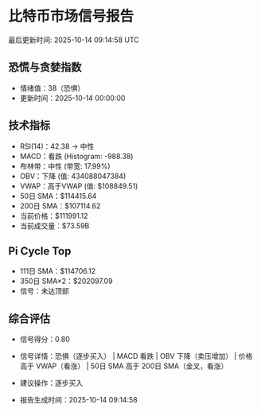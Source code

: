 # 比特币市场信号报告

最后更新时间: 2025-10-14 09:14:58 UTC

## 恐慌与贪婪指数
- 情绪值：38（恐惧）
- 更新时间：2025-10-14 00:00:00

## 技术指标
- RSI(14)：42.38 → 中性
- MACD：看跌 (Histogram: -988.38)
- 布林带：中性 (带宽: 17.99%)
- OBV：下降 (值: 434088047384)
- VWAP：高于VWAP (值: $108849.51)
- 50日 SMA：$114415.64
- 200日 SMA：$107114.62
- 当前价格：$111991.12
- 当前成交量：$73.59B

## Pi Cycle Top
- 111日 SMA：$114706.12
- 350日 SMA×2：$202097.09
- 信号：未达顶部

## 综合评估
- 信号得分：0.80
- 信号详情：恐惧（逐步买入） | MACD 看跌 | OBV 下降（卖压增加） | 价格高于 VWAP（看涨） | 50日 SMA 高于 200日 SMA（金叉，看涨）
- 建议操作：逐步买入

- 报告生成时间：2025-10-14 09:14:58